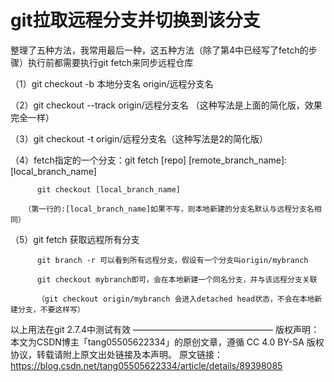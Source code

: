 # git拉取远程分支并切换到该分支

整理了五种方法，我常用最后一种，这五种方法（除了第4中已经写了fetch的步骤）执行前都需要执行git fetch来同步远程仓库

（1）git checkout -b 本地分支名 origin/远程分支名

（2）git checkout --track origin/远程分支名 （这种写法是上面的简化版，效果完全一样）

（3）git checkout -t origin/远程分支名（这种写法是2的简化版）

（4）fetch指定的一个分支：git fetch [repo] [remote_branch_name]:[local_branch_name]

          git checkout [local_branch_name]

       （第一行的:[local_branch_name]如果不写，则本地新建的分支名默认与远程分支名相同）

（5）git fetch 获取远程所有分支

          git branch -r 可以看到所有远程分支，假设有一个分支叫origin/mybranch

          git checkout mybranch即可，会在本地新建一个同名分支，并与该远程分支关联

          （git checkout origin/mybranch 会进入detached head状态，不会在本地新建分支，不要这样写）

 

以上用法在git 2.7.4中测试有效
————————————————
版权声明：本文为CSDN博主「tang05505622334」的原创文章，遵循 CC 4.0 BY-SA 版权协议，转载请附上原文出处链接及本声明。
原文链接：https://blog.csdn.net/tang05505622334/article/details/89398085
